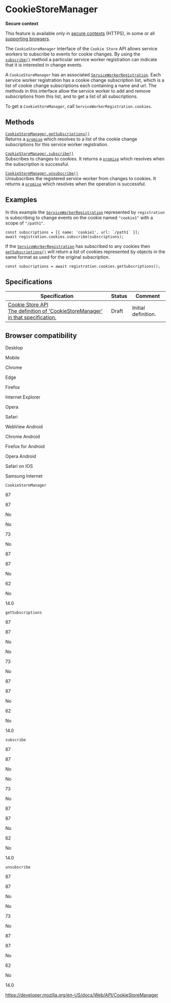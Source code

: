 # CookieStoreManager

**Secure context**

This feature is available only in [secure contexts](https://developer.mozilla.org/en-US/docs/Web/Security/Secure_Contexts) (HTTPS), in some or all [supporting browsers](#browser_compatibility).

The `CookieStoreManager` interface of the <span class="page-not-created">`Cookie Store`</span> API allows service workers to subscribe to events for cookie changes. By using the [`subscribe()`](cookiestoremanager/subscribe) method a particular service worker registration can indicate that it is interested in change events.

A `CookieStoreManager` has an associated [`ServiceWorkerRegistration`](serviceworkerregistration). Each service worker registration has a cookie change subscription list, which is a list of cookie change subscriptions each containing a name and url. The methods in this interface allow the service worker to add and remove subscriptions from this list, and to get a list of all subscriptions.

To get a `CookieStoreManager`, call <span class="page-not-created">`ServiceWorkerRegistration.cookies`</span>.

## Methods

[`CookieStoreManager.getSubscriptions()`](cookiestoremanager/getsubscriptions)  
Returns a [`promise`](https://developer.mozilla.org/en-US/docs/Web/JavaScript/Reference/Global_Objects/Promise) which resolves to a list of the cookie change subscriptions for this service worker registration.

[`CookieStoreManager.subscribe()`](cookiestoremanager/subscribe)  
Subscribes to changes to cookies. It returns a [`promise`](https://developer.mozilla.org/en-US/docs/Web/JavaScript/Reference/Global_Objects/Promise) which resolves when the subscription is successful.

[`CookieStoreManager.unsubscribe()`](cookiestoremanager/unsubscribe)  
Unsubscribes the registered service worker from changes to cookies. It returns a [`promise`](https://developer.mozilla.org/en-US/docs/Web/JavaScript/Reference/Global_Objects/Promise) which resolves when the operation is successful.

## Examples

In this example the [`ServiceWorkerRegistration`](serviceworkerregistration) represented by `registration` is subscribing to change events on the cookie named `"cookie1"` with a scope of `"/path1"`.

    const subscriptions = [{ name: 'cookie1', url: `/path1` }];
    await registration.cookies.subscribe(subscriptions);

If the [`ServiceWorkerRegistration`](serviceworkerregistration) has subscribed to any cookies then [`getSubscriptions()`](cookiestoremanager/getsubscriptions) will return a list of cookies represented by objects in the same format as used for the original subscription.

    const subscriptions = await registration.cookies.getSubscriptions();

## Specifications

<table><thead><tr class="header"><th>Specification</th><th>Status</th><th>Comment</th></tr></thead><tbody><tr class="odd"><td><a href="https://wicg.github.io/cookie-store/#CookieStoreManager">Cookie Store API<br />
<span class="small">The definition of 'CookieStoreManager' in that specification.</span></a></td><td><span class="spec-draft">Draft</span></td><td>Initial definition.</td></tr></tbody></table>

## Browser compatibility

Desktop

Mobile

Chrome

Edge

Firefox

Internet Explorer

Opera

Safari

WebView Android

Chrome Android

Firefox for Android

Opera Android

Safari on IOS

Samsung Internet

`CookieStoreManager`

87

87

No

No

73

No

87

87

No

62

No

14.0

`getSubscriptions`

87

87

No

No

73

No

87

87

No

62

No

14.0

`subscribe`

87

87

No

No

73

No

87

87

No

62

No

14.0

`unsubscribe`

87

87

No

No

73

No

87

87

No

62

No

14.0

<a href="https://developer.mozilla.org/en-US/docs/Web/API/CookieStoreManager" class="_attribution-link">https://developer.mozilla.org/en-US/docs/Web/API/CookieStoreManager</a>
